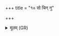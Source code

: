 +++
title = "१० सो चिन् नु"

+++
<details><summary>मूलम् (GR)</summary>

सो चिन् नु भद्रा क्षुमति यशस्वत्य्  
उषा उवास मनवे स्वर्वती ।  
यद् ईम् उशन्तम् उशताम् अनु क्रतुम्  
अग्निं होतारं विदथाय जीजनन् ॥
</details>